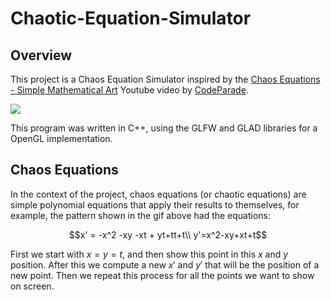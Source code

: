 # Chaotic-Equation-Simulator

## Overview
This project is a Chaos Equation Simulator inspired by the [Chaos Equations - Simple Mathematical Art](https://www.youtube.com/watch?v=fDSIRXmnVvk&ab_channel=CodeParade) Youtube video by [CodeParade](https://www.youtube.com/channel/UCrv269YwJzuZL3dH5PCgxUw).


![](https://github.com/MurilloMMartins/Chaotic-Equation-Simulator/blob/master/showcase.gif)


This program was written in C++, using the GLFW and GLAD libraries for a OpenGL implementation.

## Chaos Equations
In the context of the project, chaos equations (or chaotic equations) are simple polynomial equations that apply their results to themselves, for example, the pattern shown in the gif above had the equations:

$$x' = -x^2 -xy -xt + yt+tt+t\\ y'=x^2-xy+xt+t$$

First we start with $x = y =t$, and then show this point in this $x$ and $y$ position. After this we compute a new $x'$ and $y'$ that will be the position of a new point. Then we repeat this process for all the points we want to show on screen.